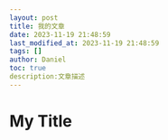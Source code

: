 ```yaml
---
layout: post
title: 我的文章
date: 2023-11-19 21:48:59 
last_modified_at: 2023-11-19 21:48:59 
tags: []
author: Daniel
toc: true
description:文章描述
---
```

# My Title
